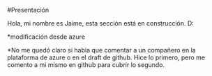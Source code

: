 #Presentación

Hola, mi nombre es Jaime, esta sección está en construcción. D:

*modificación desde azure

*No me quedó claro si habia que comentar a un compañero en la plataforma de azure o en el draft de github. Hice lo primero, pero me comento a mi mismo en github para cubrir lo segundo.
